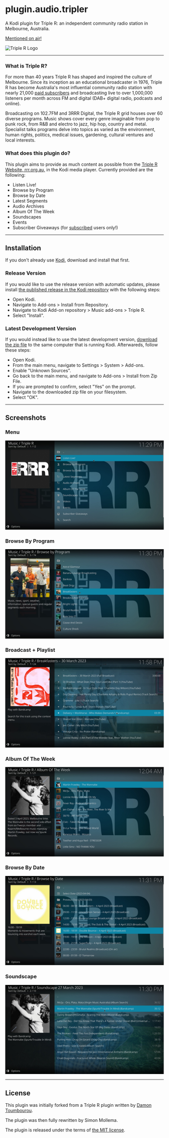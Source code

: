 # plugin.audio.tripler

A Kodi plugin for Triple R: an independent community radio station in Melbourne, Australia.

[Mentioned on air!](https://www.rrr.org.au/shared/broadcast-episode/30494/2367000/2419000)

![Triple R Logo](resources/icon.png)

-----

### What is Triple R?

For more than 40 years Triple R has shaped and inspired the culture of Melbourne. Since its inception as an educational broadcaster in 1976, Triple R has become Australia's most influential community radio station with nearly 21,000 [paid subscribers](https://www.rrr.org.au/subscribe) and broadcasting live to over 1,000,000 listeners per month across FM and digital (DAB+ digital radio, podcasts and online).

Broadcasting on 102.7FM and 3RRR Digital, the Triple R grid houses over 60 diverse programs. Music shows cover every genre imaginable from pop to punk rock, from R&B and electro to jazz, hip hop, country and metal. Specialist talks programs delve into topics as varied as the environment, human rights, politics, medical issues, gardening, cultural ventures and local interests.

### What does this plugin do?

This plugin aims to provide as much content as possible from the [Triple R Website, rrr.org.au,](https://www.rrr.org.au) in the Kodi media player. Currently provided are the following:

- Listen Live!
- Browse by Program
- Browse by Date
- Latest Segments
- Audio Archives
- Album Of The Week
- Soundscapes
- Events
- Subscriber Giveaways (for [subscribed](https://www.rrr.org.au/subscribe) users only!)

-----

## Installation

If you don't already use [Kodi](https://kodi.tv/), download and install that first.

### Release Version

If you would like to use the release version with automatic updates, please install [the published release in the Kodi repository](https://kodi.tv/addons/matrix/plugin.audio.tripler/) with the following steps:

- Open Kodi.
- Navigate to Add-ons > Install from Repository.
- Navigate to Kodi Add-on repository > Music add-ons > Triple R.
- Select "Install".

### Latest Development Version

If you would instead like to use the latest development version, [download the zip file](https://github.com/molzy/plugin.audio.tripler/archive/refs/heads/scraper.zip) to the same computer that is running Kodi. Afterwareds, follow these steps:

- Open Kodi.
- From the main menu, navigate to Settings > System > Add-ons.
- Enable "Unknown Sources".
- Go back to the main menu, and navigate to Add-ons > Install from Zip File.
- If you are prompted to confirm, select "Yes" on the prompt.
- Navigate to the downloaded zip file on your filesystem.
- Select "OK".

-----

## Screenshots

### Menu
![Plugin Menu](resources/screenshots/menu.jpg)

### Browse By Program
![Browse By Program](resources/screenshots/browse-by-program.jpg)

### Broadcast + Playlist
![Broadcast + Playlist](resources/screenshots/broadcast-playlist.jpg)

### Album Of The Week
![Album Of The Week](resources/screenshots/album-of-the-week.jpg)

### Browse By Date
![Browse By Date](resources/screenshots/browse-by-date.jpg)

### Soundscape
![Soundscape](resources/screenshots/soundscape.jpg)

-----

## License

This plugin was initially forked from a Triple R plugin written by [Damon Toumbourou](https://github.com/DamonToumbourou/plugin.audio.tripler). 

The plugin was then fully rewritten by Simon Mollema.

The plugin is released under the terms of [the MIT license](LICENSE.txt).
